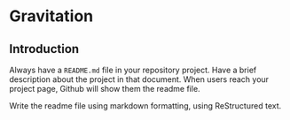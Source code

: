 Gravitation
===========

Introduction
------------

Always have a `README.md` file in your repository project. Have a brief description about the project in that document.
When users reach your project page, Github will show them the readme file.

Write the readme file using markdown formatting, using ReStructured text.

